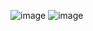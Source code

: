 ![image](https://github.com/Rahul-chaurasiya/Leetcode-Practice-Problem/assets/77222540/aaa176a3-48c7-4fe5-91e6-541011adf570)
![image](https://github.com/Rahul-chaurasiya/Leetcode-Practice-Problem/assets/77222540/5f9c5c1a-576a-44b4-bdf6-0914587c47a4)
